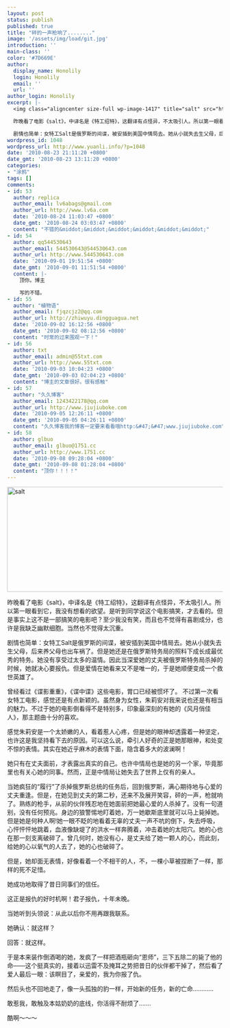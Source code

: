 ```yaml
---
layout: post
status: publish
published: true
title: "砰的一声枪响了........"
image: '/assets/img/load/git.jpg'
introduction: ''
main-class: ''
color: '#7D669E'
author:
  display_name: Honolily
  login: Honolily
  email: ''
  url: ''
author_login: Honolily
excerpt: |-
  <img class="aligncenter size-full wp-image-1417" title="salt" src="http:&#47;&#47;www.yuanli.info&#47;wp-content&#47;uploads&#47;2010&#47;08&#47;salt.jpg" alt="salt" width="550" height="245" &#47;>

  昨晚看了电影《salt》，中译名是《特工绍特》，这翻译有点怪异，不太吸引人。所以第一眼看到它，我没有想看的欲望。是听到同学说这个电影搞笑，才去看的。但是事实上这不是一部搞笑的电影吧？至少我没有笑，而且也不觉得有喜剧成分，也许是我缺乏幽默细胞。当然也不觉得太沉重。

  剧情也简单：女特工Salt是俄罗斯的间谍，被安插到美国中情局去。她从小就失去生父母，后来养父母也出车祸了。但是她还是在俄罗斯特务局的照料下成长成最优秀的特务。她没有享受过太多的温情。因此当深爱她的丈夫被俄罗斯特务局杀掉的时候，她就决心要报仇。但是爱情在她看来又不是唯一的，于是她顺便变成一个救世英雄了。
wordpress_id: 1048
wordpress_url: http://www.yuanli.info/?p=1048
date: '2010-08-23 21:11:20 +0800'
date_gmt: '2010-08-23 13:11:20 +0800'
categories:
- "涂鸦"
tags: []
comments:
- id: 53
  author: replica
  author_email: lv6abags@gmail.com
  author_url: http://www.lv6a.com
  date: '2010-08-24 11:03:47 +0800'
  date_gmt: '2010-08-24 03:03:47 +0800'
  content: "不错的&middot;&middot;&middot;&middot;&middot;&middot;"
- id: 54
  author: qq544530643
  author_email: 544530643@544530643.com
  author_url: http://www.544530643.com
  date: '2010-09-01 19:51:54 +0800'
  date_gmt: '2010-09-01 11:51:54 +0800'
  content: |-
    顶你。博主

    写的不错。
- id: 55
  author: "植物语"
  author_email: fjqzcjz2@qq.com
  author_url: http://zhiwuyu.dingguagua.net
  date: '2010-09-02 16:12:56 +0800'
  date_gmt: '2010-09-02 08:12:56 +0800'
  content: "时常的过来围观一下！"
- id: 56
  author: txt
  author_email: admin@55txt.com
  author_url: http://www.55txt.com
  date: '2010-09-03 10:04:23 +0800'
  date_gmt: '2010-09-03 02:04:23 +0800'
  content: "博主的文章很好。很有感触"
- id: 57
  author: "久久博客"
  author_email: 1243422178@qq.com
  author_url: http://www.jiujiuboke.com
  date: '2010-09-05 12:26:11 +0800'
  date_gmt: '2010-09-05 04:26:11 +0800'
  content: "久久博客我的博客一定要来看看哦http:&#47;&#47;www.jiujiuboke.com"
- id: 58
  author: glbuo
  author_email: glbuo@1751.cc
  author_url: http://www.1751.cc
  date: '2010-09-08 09:28:04 +0800'
  date_gmt: '2010-09-08 01:28:04 +0800'
  content: "顶你！！！！"
---
```

<p><img class="aligncenter size-full wp-image-1417" title="salt" src="http:&#47;&#47;www.yuanli.info&#47;wp-content&#47;uploads&#47;2010&#47;08&#47;salt.jpg" alt="salt" width="550" height="245" &#47;></p>
<p>昨晚看了电影《salt》，中译名是《特工绍特》，这翻译有点怪异，不太吸引人。所以第一眼看到它，我没有想看的欲望。是听到同学说这个电影搞笑，才去看的。但是事实上这不是一部搞笑的电影吧？至少我没有笑，而且也不觉得有喜剧成分，也许是我缺乏幽默细胞。当然也不觉得太沉重。</p>
<p>剧情也简单：女特工Salt是俄罗斯的间谍，被安插到美国中情局去。她从小就失去生父母，后来养父母也出车祸了。但是她还是在俄罗斯特务局的照料下成长成最优秀的特务。她没有享受过太多的温情。因此当深爱她的丈夫被俄罗斯特务局杀掉的时候，她就决心要报仇。但是爱情在她看来又不是唯一的，于是她顺便变成一个救世英雄了。<a id="more"></a><a id="more-1048"></a></p>
<p>曾经看过《谍影重重》，《谍中谍》这些电影，胃口已经被惯坏了。 不过第一次看女特工电影，感觉还是有点新颖的。虽然身为女性，朱莉安对我来说也还是有相当的魅力。不过于她的电影倒看得不是特别多，印象最深刻的有她的《风月俏佳人》，那主题曲十分的喜欢。</p>
<p>感觉朱莉安是一个太娇嫩的人，看着惹人心疼，但是她的眼神却透露着一种坚定，也许这是我坚持看下去的原因。可以这么说，牵引人好奇的正是她那眼神，和处变不惊的表情。其实在她近乎麻木的表情下面，隐含着多大的波澜啊！</p>
<p>她只有在丈夫面前，才表露出真实的自己。也许中情局也是她的另一个家，毕竟那里也有关心她的同事。然而，正是中情局让她失去了世界上仅有的亲人。</p>
<p>当她疯狂的&ldquo;履行&rdquo;了杀掉俄罗斯总统的任务后，回到俄罗斯，满心期待地与心爱的丈夫重逢。但是，在她见到丈夫的第二秒，还来不及展开笑容，砰的一声，枪就响了。熟练的枪手，从前的伙伴残忍地在她面前把她最心爱的人杀掉了。没有一句道别，没有任何预兆。身边的狼警惕地盯着她，万一她歇斯底里就可以马上毙掉她。但是她是何种人啊!她一眼不眨的地看着无辜的丈夫一声不吭的倒下，失去呼吸，心怦怦怦地跳着，血液像缺堤了的洪水一样奔腾着，冲击着她的太阳穴。她的心也在那一刻支离破碎了。曾几何时，她没有心，是丈夫给了她一颗人的心，而此刻，给她的心以氧气的人去了，她的心也破碎了。</p>
<p>但是，她却面无表情，好像看着一个不相干的人，不，一棵小草被捏断了一样，那样的死不足惜。</p>
<p>她成功地取得了昔日同事们的信任。</p>
<p>这正是报仇的好时机啊！君子报仇，十年未晚。</p>
<p>当她听到头领说：从此以后你不用再跟我联系。</p>
<p>她确认：就这样？</p>
<p>回答：就这样。</p>
<p>于是本来装作倒酒喝的她，发疯了一样把酒瓶砸向&ldquo;恩师&rdquo;，三下五除二的毙了他的命&mdash;&mdash;这个挺真实的，接着以迅雷不及掩耳之势把昔日的伙伴都干掉了，然后看了爱人最后一眼：该瞑目了，亲爱的，我为你报了仇。</p>
<p>然后头也不回地走了，像一头孤独的豹一样，开始新的任务，新的亡命............</p>
<p>敢惹我，敢触及本姑奶奶的底线，你活得不耐烦了.......</p>
<p>酷啊～～～</p>

